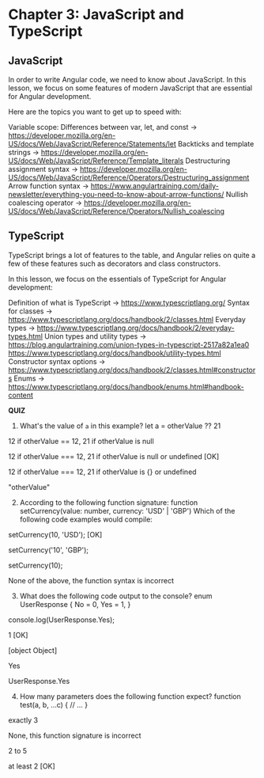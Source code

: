 # Chapter 3: JavaScript and TypeScript

## JavaScript
In order to write Angular code, we need to know about JavaScript. In this lesson, we focus on some features of modern JavaScript that are essential for Angular development.

Here are the topics you want to get up to speed with:

Variable scope: Differences between var, let, and const -> https://developer.mozilla.org/en-US/docs/Web/JavaScript/Reference/Statements/let
Backticks and template strings -> https://developer.mozilla.org/en-US/docs/Web/JavaScript/Reference/Template_literals
Destructuring assignment syntax -> https://developer.mozilla.org/en-US/docs/Web/JavaScript/Reference/Operators/Destructuring_assignment
Arrow function syntax -> https://www.angulartraining.com/daily-newsletter/everything-you-need-to-know-about-arrow-functions/
Nullish coalescing operator -> https://developer.mozilla.org/en-US/docs/Web/JavaScript/Reference/Operators/Nullish_coalescing

## TypeScript
TypeScript brings a lot of features to the table, and Angular relies on quite a few of these features such as decorators and class constructors.

In this lesson, we focus on the essentials of TypeScript for Angular development:

Definition of what is TypeScript -> https://www.typescriptlang.org/
Syntax for classes -> https://www.typescriptlang.org/docs/handbook/2/classes.html
Everyday types -> https://www.typescriptlang.org/docs/handbook/2/everyday-types.html
Union types and utility types -> https://blog.angulartraining.com/union-types-in-typescript-2517a82a1ea0 https://www.typescriptlang.org/docs/handbook/utility-types.html
Constructor syntax options -> https://www.typescriptlang.org/docs/handbook/2/classes.html#constructors
Enums -> https://www.typescriptlang.org/docs/handbook/enums.html#handbook-content

**QUIZ**

1. What's the value of `a` in this example?
let a = otherValue ?? 21

12 if otherValue == 12, 21 if otherValue is null


12 if otherValue === 12, 21 if otherValue is null or undefined [OK]


12 if otherValue === 12, 21 if otherValue is {} or undefined


"otherValue"

2. According to the following function signature:
function setCurrency(value: number, currency: 'USD' | 'GBP')
Which of the following code examples would compile:


setCurrency(10, 'USD'); [OK]

setCurrency('10', 'GBP');

setCurrency(10);

None of the above, the function syntax is incorrect

3. What does the following code output to the console?
enum UserResponse {
 No = 0,
 Yes = 1,
}

console.log(UserResponse.Yes);

1 [OK]


[object Object]

Yes


UserResponse.Yes

4. How many parameters does the following function expect?
function test(a, b, ...c) {
   // ...
}

exactly 3


None, this function signature is incorrect


2 to 5


at least 2 [OK]